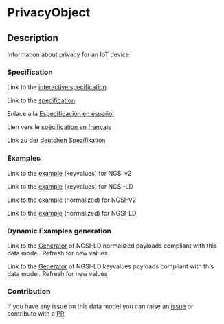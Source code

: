 # PrivacyObject

## Description 

Information about privacy for an IoT device
### Specification

Link to the [interactive specification](https://swagger.lab.fiware.org/?url=https://github.com/smart-data-models/dataModel.Device/blob/master/PrivacyObject/swagger.yaml)

Link to the [specification](https://github.com/smart-data-models/dataModel.Device/blob/master/PrivacyObject/doc/spec.md)

Enlace a la [Especificación en español](https://github.com/smart-data-models/dataModel.Device/blob/master/PrivacyObject/doc/spec_ES.md)

Lien vers le [spécification en français](https://github.com/smart-data-models/dataModel.Device/blob/master/PrivacyObject/doc/spec_FR.md)

Link zu der [deutchen Spezifikation](https://github.com/smart-data-models/dataModel.Device/blob/master/PrivacyObject/doc/spec_DE.md)
### Examples

Link to the [example](https://github.com/smart-data-models/dataModel.Device/blob/master/PrivacyObject/examples/example.json) (keyvalues) for NGSI v2

Link to the [example](https://github.com/smart-data-models/dataModel.Device/blob/master/PrivacyObject/examples/example.jsonld) (keyvalues) for NGSI-LD

Link to the [example](https://github.com/smart-data-models/dataModel.Device/blob/master/PrivacyObject/examples/example-normalized.json) (normalized) for NGSI-V2

Link to the [example](https://github.com/smart-data-models/dataModel.Device/blob/master/PrivacyObject/examples/example-normalized.jsonld) (normalized) for NGSI-LD
### Dynamic Examples generation

Link to the [Generator](https://smartdatamodels.org/extra/ngsi-ld_generator_v0.92.php?schemaUrl=https://raw.githubusercontent.com/smart-data-models/dataModel.Device/master/PrivacyObject/schema.json&email=info@smartdatamodels.org) of NGSI-LD normalized payloads compliant with this data model. Refresh for new values

Link to the [Generator](https://smartdatamodels.org/extra/ngsi-ld_generator_keyvalues_v0.92.php?schemaUrl=https://raw.githubusercontent.com/smart-data-models/dataModel.Device/master/PrivacyObject/schema.json&email=info@smartdatamodels.org) of NGSI-LD keyvalues payloads compliant with this data model. Refresh for new values
### Contribution

 If you have any issue on this data model you can raise an [issue](https://github.com/smart-data-models/dataModel.Device/issues)  or contribute with a [PR](https://github.com/smart-data-models/dataModel.Device/pulls)